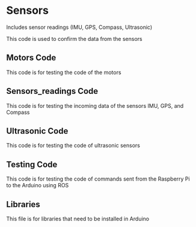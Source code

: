 # Sensors

Includes sensor readings (IMU, GPS, Compass, Ultrasonic)

This code is used to confirm the data from the sensors

## Motors Code
This code is for testing the code of the motors

## Sensors_readings Code
This code is for testing the incoming data of the sensors IMU, GPS, and Compass

## Ultrasonic Code
This code is for testing the code of ultrasonic sensors

## Testing Code
This code is for testing the code of commands sent from the Raspberry Pi to the Arduino using ROS

## Libraries
This file is for libraries that need to be installed in Arduino 

